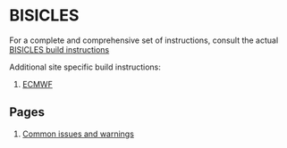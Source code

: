 # BISICLES

For a complete and comprehensive set of instructions, consult the actual [BISICLES build instructions](http://davis.lbl.gov/Manuals/BISICLES-DOCS/index.html)

Additional site specific build instructions:

1. [ECMWF]()

## Pages

1. [Common issues and warnings]()
